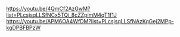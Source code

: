https://youtu.be/4QmCf2AzGwM?list=PLcsjsqLLSfNCx5TQi_8cZZpimM4qT1f1J
https://youtu.be/APM6OA4WfDM?list=PLcsjsqLLSfNAzKqGej2MPp-kgDPBFBPzW